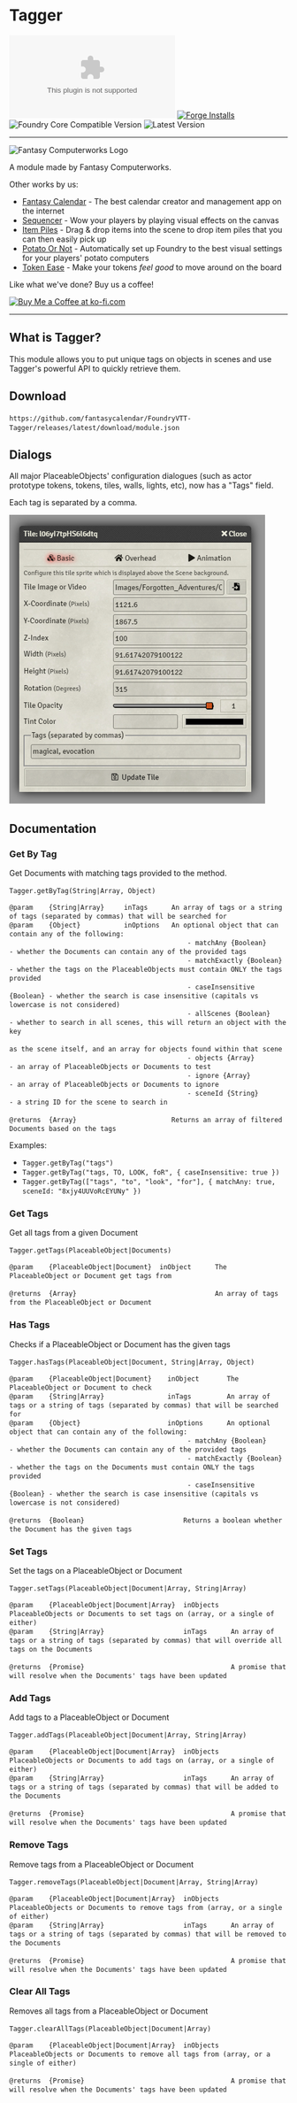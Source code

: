 # Tagger

![Latest Release Download Count](https://img.shields.io/github/downloads/fantasycalendar/FoundryVTT-Tagger/latest/module.zip?color=2b82fc&label=DOWNLOADS&style=for-the-badge) [![Forge Installs](https://img.shields.io/badge/dynamic/json?label=Forge%20Installs&query=package.installs&suffix=%25&url=https%3A%2F%2Fforge-vtt.com%2Fapi%2Fbazaar%2Fpackage%2Ftagger&colorB=006400&style=for-the-badge)](https://forge-vtt.com/bazaar#package=tagger) ![Foundry Core Compatible Version](https://img.shields.io/badge/dynamic/json.svg?url=https%3A%2F%2Fgithub.com%2Ffantasycalendar%2FFoundryVTT-Tagger%2Freleases%2Flatest%2Fdownload%2Fmodule.json&label=Foundry%20Version&query=$.compatibleCoreVersion&colorB=orange&style=for-the-badge) ![Latest Version](https://img.shields.io/badge/dynamic/json.svg?url=https%3A%2F%2Fgithub.com%2Ffantasycalendar%2FFoundryVTT-Tagger%2Freleases%2Flatest%2Fdownload%2Fmodule.json&label=Latest%20Release&prefix=v&query=$.version&colorB=red&style=for-the-badge)

---

<img src="https://app.fantasy-calendar.com/resources/computerworks-logo-full.png" alt="Fantasy Computerworks Logo" style="width:250px;"/>

A module made by Fantasy Computerworks.

Other works by us:
- [Fantasy Calendar](https://app.fantasy-calendar.com) - The best calendar creator and management app on the internet
- [Sequencer](https://foundryvtt.com/packages/sequencer) - Wow your players by playing visual effects on the canvas
- [Item Piles](https://foundryvtt.com/packages/item-piles) - Drag & drop items into the scene to drop item piles that you can then easily pick up
- [Potato Or Not](https://foundryvtt.com/packages/potato-or-not) - Automatically set up Foundry to the best visual settings for your players' potato computers
- [Token Ease](https://foundryvtt.com/packages/token-ease) - Make your tokens _feel good_ to move around on the board

Like what we've done? Buy us a coffee!

<a href='https://ko-fi.com/H2H2LCCQ' target='_blank'><img height='36' style='border:0px;height:36px;' src='https://cdn.ko-fi.com/cdn/kofi1.png?v=3' border='0' alt='Buy Me a Coffee at ko-fi.com' /></a>

---

## What is Tagger?

This module allows you to put unique tags on objects in scenes and use Tagger's powerful API to quickly retrieve them.

## Download

`https://github.com/fantasycalendar/FoundryVTT-Tagger/releases/latest/download/module.json`

## Dialogs

All major PlaceableObjects' configuration dialogues (such as actor prototype tokens, tokens, tiles, walls, lights, etc), now has a "Tags" field.

Each tag is separated by a comma.

![img.png](docs/token-config.png)

## Documentation

### Get By Tag
Get Documents with matching tags provided to the method.

`Tagger.getByTag(String|Array, Object)`

```
@param    {String|Array}     inTags      An array of tags or a string of tags (separated by commas) that will be searched for
@param    {Object}           inOptions   An optional object that can contain any of the following:
                                             - matchAny {Boolean}        - whether the Documents can contain any of the provided tags
                                             - matchExactly {Boolean}    - whether the tags on the PlaceableObjects must contain ONLY the tags provided
                                             - caseInsensitive {Boolean} - whether the search is case insensitive (capitals vs lowercase is not considered)
                                             - allScenes {Boolean}       - whether to search in all scenes, this will return an object with the key
                                                                           as the scene itself, and an array for objects found within that scene
                                             - objects {Array}           - an array of PlaceableObjects or Documents to test
                                             - ignore {Array}            - an array of PlaceableObjects or Documents to ignore
                                             - sceneId {String}          - a string ID for the scene to search in

@returns  {Array}                        Returns an array of filtered Documents based on the tags
```

Examples:

- `Tagger.getByTag("tags")`
- `Tagger.getByTag("tags, TO, LOOK, foR", { caseInsensitive: true })`
- `Tagger.getByTag(["tags", "to", "look", "for"], { matchAny: true, sceneId: "8xjy4UUVoRcEYUNy" })`

### Get Tags
Get all tags from a given Document

`Tagger.getTags(PlaceableObject|Documents)`

```
@param    {PlaceableObject|Document}  inObject      The PlaceableObject or Document get tags from

@returns  {Array}                                   An array of tags from the PlaceableObject or Document
```


### Has Tags
Checks if a PlaceableObject or Document has the given tags

`Tagger.hasTags(PlaceableObject|Document, String|Array, Object)`

```
@param    {PlaceableObject|Document}    inObject       The PlaceableObject or Document to check
@param    {String|Array}                inTags         An array of tags or a string of tags (separated by commas) that will be searched for
@param    {Object}                      inOptions      An optional object that can contain any of the following:
                                             - matchAny {Boolean}        - whether the Documents can contain any of the provided tags
                                             - matchExactly {Boolean}    - whether the tags on the Documents must contain ONLY the tags provided
                                             - caseInsensitive {Boolean} - whether the search is case insensitive (capitals vs lowercase is not considered)

@returns  {Boolean}                         Returns a boolean whether the Document has the given tags
```

### Set Tags

Set the tags on a PlaceableObject or Document

`Tagger.setTags(PlaceableObject|Document|Array, String|Array)`

```
@param    {PlaceableObject|Document|Array}  inObjects   PlaceableObjects or Documents to set tags on (array, or a single of either)
@param    {String|Array}                    inTags      An array of tags or a string of tags (separated by commas) that will override all tags on the Documents

@returns  {Promise}                                     A promise that will resolve when the Documents' tags have been updated
```

### Add Tags

Add tags to a PlaceableObject or Document

`Tagger.addTags(PlaceableObject|Document|Array, String|Array)`

```
@param    {PlaceableObject|Document|Array}  inObjects   PlaceableObjects or Documents to add tags on (array, or a single of either)
@param    {String|Array}                    inTags      An array of tags or a string of tags (separated by commas) that will be added to the Documents

@returns  {Promise}                                     A promise that will resolve when the Documents' tags have been updated
```

### Remove Tags

Remove tags from a PlaceableObject or Document

`Tagger.removeTags(PlaceableObject|Document|Array, String|Array)`

```
@param    {PlaceableObject|Document|Array}  inObjects   PlaceableObjects or Documents to remove tags from (array, or a single of either)
@param    {String|Array}                    inTags      An array of tags or a string of tags (separated by commas) that will be removed to the Documents

@returns  {Promise}                                     A promise that will resolve when the Documents' tags have been updated
```

### Clear All Tags

Removes all tags from a PlaceableObject or Document

`Tagger.clearAllTags(PlaceableObject|Document|Array)`

```
@param    {PlaceableObject|Document|Array}  inObjects   PlaceableObjects or Documents to remove all tags from (array, or a single of either)

@returns  {Promise}                                     A promise that will resolve when the Documents' tags have been updated
```
